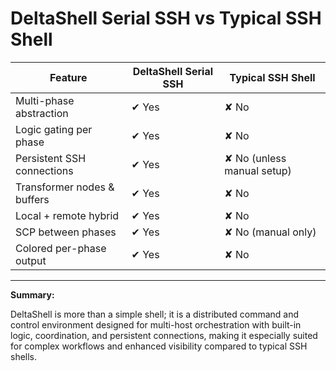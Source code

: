 # DeltaShell Serial SSH vs Typical SSH Shell

| Feature                      | DeltaShell Serial SSH           | Typical SSH Shell          |
|-----------------------------|--------------------------------|---------------------------|
| Multi-phase abstraction     | ✔ Yes                          | ✘ No                      |
| Logic gating per phase      | ✔ Yes                          | ✘ No                      |
| Persistent SSH connections  | ✔ Yes                          | ✘ No (unless manual setup)|
| Transformer nodes & buffers | ✔ Yes                          | ✘ No                      |
| Local + remote hybrid       | ✔ Yes                          | ✘ No                      |
| SCP between phases          | ✔ Yes                          | ✘ No (manual only)        |
| Colored per-phase output    | ✔ Yes                          | ✘ No                      |

---

**Summary:**

DeltaShell is more than a simple shell; it is a distributed command and control environment designed for multi-host orchestration with built-in logic, coordination, and persistent connections, making it especially suited for complex workflows and enhanced visibility compared to typical SSH shells.
